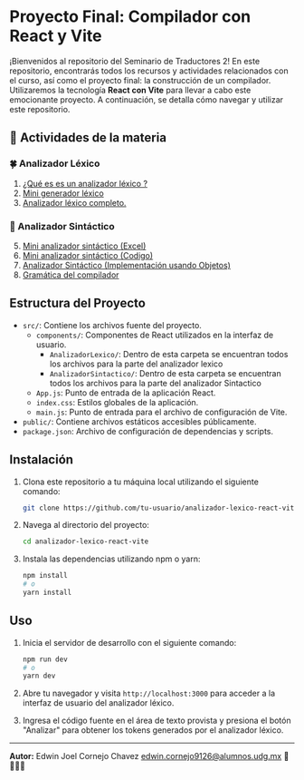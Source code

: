 # Proyecto Final: Compilador con React y Vite

¡Bienvenidos al repositorio del Seminario de Traductores 2! En este repositorio, encontrarás todos los recursos y actividades relacionados con el curso, así como el proyecto final: la construcción de un compilador. Utilizaremos la tecnología **React con Vite** para llevar a cabo este emocionante proyecto. A continuación, se detalla cómo navegar y utilizar este repositorio.
   
## 📂 Actividades de la materia

### 🍀 Analizador Léxico 
1. [¿Qué es es un analizador léxico ?](./src/components/AnalizadorLexico)
2. [Mini generador léxico ](./src/components/AnalizadorLexico/mini/)
3. [Analizador léxico completo.](./src/components/AnalizadorLexico/complete/)
### 🌿 Analizador Sintáctico 
5. [Mini analizador sintáctico (Excel)](./src/components/AnalizadorSintactico/exel/)
6. [Mini analizador sintáctico (Codigo)](./src/components/AnalizadorSintactico/Mini/)
7. [Analizador Sintáctico (Implementación usando Objetos)](./src/components/AnalizadorSintactico/Mini/)
8. [Gramática del compilador](./src/components/AnalizadorSintactico/complete/)

## Estructura del Proyecto

- `src/`: Contiene los archivos fuente del proyecto.
  - `components/`: Componentes de React utilizados en la interfaz de usuario.
    - `AnalizadorLexico/`: Dentro de esta carpeta se encuentran todos los archivos para la parte del analizador lexico
    - `AnalizadorSintactico/`: Dentro de esta carpeta se encuentran todos los archivos para la parte del analizador Sintactico
  - `App.js`: Punto de entrada de la aplicación React.
  - `index.css`: Estilos globales de la aplicación.
  - `main.js`: Punto de entrada para el archivo de configuración de Vite.
- `public/`: Contiene archivos estáticos accesibles públicamente.
- `package.json`: Archivo de configuración de dependencias y scripts.

## Instalación

1. Clona este repositorio a tu máquina local utilizando el siguiente comando:

   ```bash
   git clone https://github.com/tu-usuario/analizador-lexico-react-vite.git
   ```

2. Navega al directorio del proyecto:

   ```bash
   cd analizador-lexico-react-vite
   ```

3. Instala las dependencias utilizando npm o yarn:

   ```bash
   npm install
   # o
   yarn install
   ```

## Uso

1. Inicia el servidor de desarrollo con el siguiente comando:

   ```bash
   npm run dev
   # o
   yarn dev
   ```

2. Abre tu navegador y visita `http://localhost:3000` para acceder a la interfaz de usuario del analizador léxico.

3. Ingresa el código fuente en el área de texto provista y presiona el botón "Analizar" para obtener los tokens generados por el analizador léxico.


---

**Autor:** Edwin Joel Cornejo Chavez <edwin.cornejo9126@alumnos.udg.mx> 💚👨🏻‍💻
